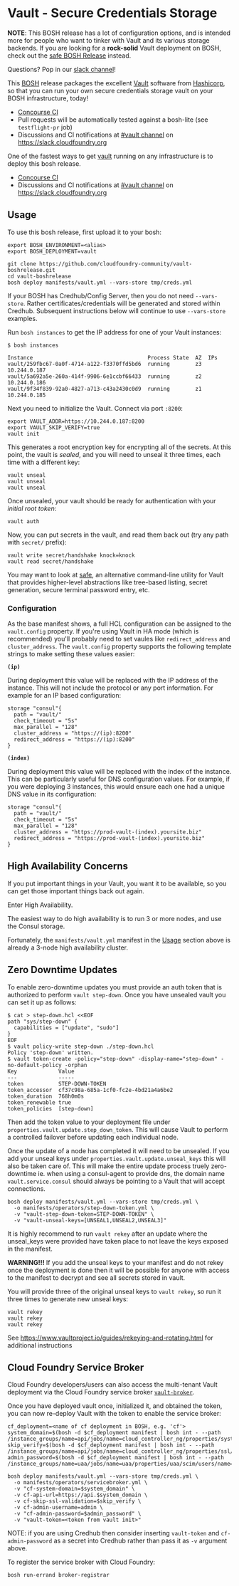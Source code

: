 Vault - Secure Credentials Storage
==================================

**NOTE**: This BOSH release has a lot of configuration options,
and is intended more for people who want to tinker with Vault and
its various storage backends.  If you are looking for a
**rock-solid** Vault deployment on BOSH, check out the [safe BOSH
Release](https://github.com/cloudfoundry-community/safe-boshrelease)
instead.

Questions? Pop in our [slack channel](https://cloudfoundry.slack.com/messages/vault/)!

This [BOSH][bosh] release packages the excellent [Vault][vault]
software from [Hashicorp][hashicorp], so that you can run your own
secure credentials storage vault on your BOSH infrastructure,
today!

* [Concourse CI](https://ci.starkandwayne.com/teams/main/pipelines/vault-boshrelease)
* Pull requests will be automatically tested against a bosh-lite (see `testflight-pr` job)
* Discussions and CI notifications at [#vault channel](https://cloudfoundry.slack.com/messages/C22176QDP/) on https://slack.cloudfoundry.org

One of the fastest ways to get [vault](https://about.vault.com/) running on any infrastructure is to deploy this bosh release.

* [Concourse CI](https://ci.starkandwayne.com/teams/main/pipelines/vault-boshrelease)
* Discussions and CI notifications at [#vault channel](https://cloudfoundry.slack.com/messages/C22176QDP/) on https://slack.cloudfoundry.org

## Usage

To use this bosh release, first upload it to your bosh:

```
export BOSH_ENVIRONMENT=<alias>
export BOSH_DEPLOYMENT=vault

git clone https://github.com/cloudfoundry-community/vault-boshrelease.git
cd vault-boshrelease
bosh deploy manifests/vault.yml --vars-store tmp/creds.yml
```

If your BOSH has Credhub/Config Server, then you do not need `--vars-store`. Rather certificates/credentials will be generated and stored within Credhub. Subsequent instructions below will continue to use `--vars-store` examples.

Run `bosh instances` to get the IP address for one of your Vault instances:

```
$ bosh instances

Instance                                    Process State  AZ  IPs
vault/259fbc67-0a0f-4714-a122-f3370ffd5bd6  running        z3  10.244.0.187
vault/5a692a5e-260a-414f-9906-6e1ccbf66433  running        z2  10.244.0.186
vault/9f34f839-92a0-4827-a713-c43a2430c0d9  running        z1  10.244.0.185
```

Next you need to initialize the Vault. Connect via port `:8200`:

```
export VAULT_ADDR=https://10.244.0.187:8200
export VAULT_SKIP_VERIFY=true
vault init
```

This generates a root encryption key for encrypting all of the
secrets.  At this point, the vault is _sealed_, and you will need
to unseal it three times, each time with a different key:

```
vault unseal
vault unseal
vault unseal
```

Once unsealed, your vault should be ready for authentication with
your _initial root token_:

```
vault auth
```

Now, you can put secrets in the vault, and read them back out (try any path with `secret/` prefix):

```
vault write secret/handshake knock=knock
vault read secret/handshake
```

You may want to look at [safe][safe], an alternative command-line
utility for Vault that provides higher-level abstractions like
tree-based listing, secret generation, secure terminal password
entry, etc.

### Configuration

As the base manifest shows, a full HCL configuration can be assigned to the `vault.config` property. If you're using 
Vault in HA mode (which is recommended) you'll probably need to set vaules like `redirect_address` and `cluster_address`.
The `vault.config` property supports the following template strings to make setting these values easier: 

**`(ip)`**

During deployment this value will be replaced with the IP address of the instance. This will not include the protocol or
any port information. For example for an IP based configuration:

```hcl
storage "consul"{
  path = "vault/"
  check_timeout = "5s"
  max_parallel = "128"
  cluster_address = "https://(ip):8200"
  redirect_address = "https://(ip):8200"
}
```

**`(index)`**

During deployment this value will be replaced with the index of the instance. This can be particularly useful for DNS
configuration values. For example, if you were deploying 3 instances, this would ensure each one had a unique DNS value
in its configuration:

```hcl
storage "consul"{
  path = "vault/"
  check_timeout = "5s"
  max_parallel = "128"
  cluster_address = "https://prod-vault-(index).yoursite.biz"
  redirect_address = "https://prod-vault-(index).yoursite.biz"
}
```

High Availability Concerns
--------------------------

If you put important things in your Vault, you want it to be
available, so you can get those important things back out again.

Enter High Availability.

The easiest way to do high availability is to run 3 or more nodes,
and use the Consul storage.

Fortunately, the `manifests/vault.yml` manifest in the [Usage](#usage) section above is already a 3-node high availability cluster.

Zero Downtime Updates
---------------------

To enable zero-downtime updates you must provide an auth token that is authorized to perform `vault step-down`. Once you have unsealed vault you can set it up as follows:

```
$ cat > step-down.hcl <<EOF
path "sys/step-down" {
  capabilities = ["update", "sudo"]
}
EOF
$ vault policy-write step-down ./step-down.hcl
Policy 'step-down' written.
$ vault token-create -policy="step-down" -display-name="step-down" -no-default-policy -orphan
Key             Value
---             -----
token          	STEP-DOWN-TOKEN
token_accessor 	cf37c98a-685a-1cf0-fc2e-4bd21a4a6be2
token_duration 	768h0m0s
token_renewable true
token_policies  [step-down]
```

Then add the token value to your deployment file under `properties.vault.update.step_down_token`. This will cause Vault to perform a controlled failover before updating each individual node.

Once the update of a node has completed it will need to be unsealed. If you add your unseal keys under `properties.vault.update.unseal_keys` this will also be taken care of. This will make the entire update process truely zero-downtime ie. when using a consul-agent to provide dns, the domain name `vault.service.consul` should always be pointing to a Vault that will accept connections.

```
bosh deploy manifests/vault.yml --vars-store tmp/creds.yml \
  -o manifests/operators/step-down-token.yml \
  -v "vault-step-down-token=STEP-DOWN-TOKEN" \
  -v "vault-unseal-keys=[UNSEAL1,UNSEAL2,UNSEAL3]"
```


It is highly recommend to run `vault rekey` after an update where the unseal_keys were provided have taken place to not leave the keys exposed in the manifest.

**WARNING!!!** If you add the unseal keys to your manifest and do not rekey once the deployment is done then it will be possible for anyone with access to the manifest to decrypt and see all secrets stored in vault.

You will provide three of the original unseal keys to `vault rekey`, so run it three times to generate new unseal keys:

```
vault rekey
vault rekey
vault rekey
```

See https://www.vaultproject.io/guides/rekeying-and-rotating.html for additional instructions

Cloud Foundry Service Broker
----------------------------

Cloud Foundry developers/users can also access the multi-tenant Vault deployment via the Cloud Foundry service broker [`vault-broker`](https://github.com/cloudfoundry-community/vault-broker).

Once you have deployed vault once, initialized it, and obtained the token, you can now re-deploy Vault with the token to enable the service broker:

```
cf_deployment=<name of cf deployment in BOSH, e.g. 'cf'>
system_domain=$(bosh -d $cf_deployment manifest | bosh int - --path /instance_groups/name=api/jobs/name=cloud_controller_ng/properties/system_domain)
skip_verify=$(bosh -d $cf_deployment manifest | bosh int - --path /instance_groups/name=api/jobs/name=cloud_controller_ng/properties/ssl/skip_cert_verify)
admin_password=$(bosh -d $cf_deployment manifest | bosh int - --path /instance_groups/name=uaa/jobs/name=uaa/properties/uaa/scim/users/name=admin/password)

bosh deploy manifests/vault.yml --vars-store tmp/creds.yml \
  -o manifests/operators/servicebroker.yml \
  -v "cf-system-domain=$system_domain" \
  -v cf-api-url=https://api.$system_domain \
  -v cf-skip-ssl-validation=$skip_verify \
  -v cf-admin-username=admin \
  -v "cf-admin-password=$admin_password" \
  -v "vault-token=<token from vault init>"
```

NOTE: if you are using Credhub then consider inserting `vault-token` and `cf-admin-password` as a secret into Credhub rather than pass it as `-v` argument above.

To register the service broker with Cloud Foundry:

```
bosh run-errand broker-registrar
```

[BOSH]:      https://bosh.io
[vault]:     https://vaultproject.io
[hashicorp]: https://hashicorp.com
[safe]:      https://github.com/starkandwayne/safe
